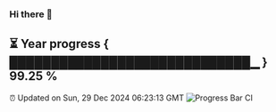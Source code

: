 ### Hi there 👋
⏳ Year progress { █████████████████████████████▁ } 99.25 %
---
⏰ Updated on Sun, 29 Dec 2024 06:23:13 GMT
![Progress Bar CI](https://github.com/liununu/liununu/workflows/Progress%20Bar%20CI/badge.svg)
